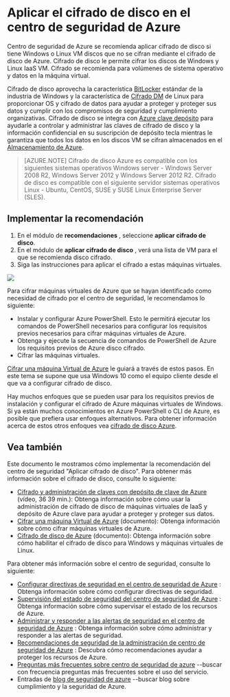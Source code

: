 <properties
   pageTitle="Aplicar el cifrado de disco en el centro de seguridad de Azure | Microsoft Azure"
   description="Este documento muestra cómo implementar la recomendación del centro de seguridad de Azure **aplicar cifrado de disco**."
   services="security-center"
   documentationCenter="na"
   authors="TerryLanfear"
   manager="MBaldwin"
   editor=""/>

<tags
   ms.service="security-center"
   ms.devlang="na"
   ms.topic="article"
   ms.tgt_pltfrm="na"
   ms.workload="na"
   ms.date="07/29/2016"
   ms.author="terrylan"/>

# <a name="apply-disk-encryption-in-azure-security-center"></a>Aplicar el cifrado de disco en el centro de seguridad de Azure

Centro de seguridad de Azure se recomienda aplicar cifrado de disco si tiene Windows o Linux VM discos que no se cifran mediante el cifrado de disco de Azure. Cifrado de disco le permite cifrar los discos de Windows y Linux IaaS VM.  Cifrado se recomienda para volúmenes de sistema operativo y datos en la máquina virtual.


Cifrado de disco aprovecha la característica [BitLocker](https://technet.microsoft.com/library/cc732774.aspx) estándar de la industria de Windows y la característica de [Cifrado DM](https://en.wikipedia.org/wiki/Dm-crypt) de Linux para proporcionar OS y cifrado de datos para ayudar a proteger y proteger sus datos y cumplir con los compromisos de seguridad y cumplimiento organizativas. Cifrado de disco se integra con [Azure clave depósito](https://azure.microsoft.com/documentation/services/key-vault/) para ayudarle a controlar y administrar las claves de cifrado de disco y la información confidencial en su suscripción de depósito tecla mientras le garantiza que todos los datos en los discos VM se cifran almacenados en el [Almacenamiento de Azure](https://azure.microsoft.com/documentation/services/storage/).

> [AZURE.NOTE] Cifrado de disco Azure es compatible con los siguientes sistemas operativos Windows server - Windows Server 2008 R2, Windows Server 2012 y Windows Server 2012 R2. Cifrado de disco es compatible con el siguiente servidor sistemas operativos Linux - Ubuntu, CentOS, SUSE y SUSE Linux Enterprise Server (SLES).

## <a name="implement-the-recommendation"></a>Implementar la recomendación

1. En el módulo de **recomendaciones** , seleccione **aplicar cifrado de disco**.
2. En el módulo de **aplicar cifrado de disco** , verá una lista de VM para el que se recomienda disco cifrado.
3. Siga las instrucciones para aplicar el cifrado a estas máquinas virtuales.

![][1]

Para cifrar máquinas virtuales de Azure que se hayan identificado como necesidad de cifrado por el centro de seguridad, le recomendamos lo siguiente:

- Instalar y configurar Azure PowerShell. Esto le permitirá ejecutar los comandos de PowerShell necesarios para configurar los requisitos previos necesarios para cifrar máquinas virtuales de Azure.
- Obtenga y ejecute la secuencia de comandos de PowerShell de Azure los requisitos previos de Azure disco cifrado.
- Cifrar las máquinas virtuales.

[Cifrar una máquina Virtual de Azure](security-center-disk-encryption.md) le guiará a través de estos pasos.  En este tema se supone que usa Windows 10 como el equipo cliente desde el que va a configurar cifrado de disco.

Hay muchos enfoques que se pueden usar para los requisitos previos de instalación y configurar el cifrado de Azure máquinas virtuales de Windows. Si ya están muchos conocimientos en Azure PowerShell o CLI de Azure, es posible que prefiera usar enfoques alternativos. Para obtener información acerca de estos otros enfoques vea [cifrado de disco Azure](../security/azure-security-disk-encryption.md).



## <a name="see-also"></a>Vea también

Este documento le mostramos cómo implementar la recomendación del centro de seguridad "Aplicar cifrado de disco". Para obtener más información sobre el cifrado de disco, consulte lo siguiente:

- [Cifrado y administración de claves con depósito de clave de Azure](https://azure.microsoft.com/documentation/videos/azurecon-2015-encryption-and-key-management-with-azure-key-vault/) (vídeo, 36 39 min.): Obtenga información sobre cómo usar la administración de cifrado de disco de máquinas virtuales de IaaS y depósito de Azure clave para ayudar a proteger y proteger sus datos.
- [Cifrar una máquina Virtual de Azure](security-center-disk-encryption.md) (documento): Obtenga información sobre cómo cifrar máquinas virtuales de Azure.
- [Cifrado de disco de Azure](../security/azure-security-disk-encryption.md) (documento): Obtenga información sobre cómo habilitar el cifrado de disco para Windows y máquinas virtuales de Linux.

Para obtener más información sobre el centro de seguridad, consulte lo siguiente:

- [Configurar directivas de seguridad en el centro de seguridad de Azure](security-center-policies.md) : Obtenga información sobre cómo configurar directivas de seguridad.
- [Supervisión del estado de seguridad del centro de seguridad de Azure](security-center-monitoring.md) : Obtenga información sobre cómo supervisar el estado de los recursos de Azure.
- [Administrar y responder a las alertas de seguridad en el centro de seguridad de Azure](security-center-managing-and-responding-alerts.md) : Obtenga información sobre cómo administrar y responder a las alertas de seguridad.
- [Recomendaciones de seguridad de la administración de centro de seguridad de Azure](security-center-recommendations.md) : Descubra cómo recomendaciones ayudar a proteger los recursos de Azure.
- [Preguntas más frecuentes sobre centro de seguridad de azure](security-center-faq.md) --buscar con frecuencia preguntas más frecuentes sobre el uso del servicio.
- Entradas de [blog de seguridad de azure](http://blogs.msdn.com/b/azuresecurity/) --buscar blog sobre cumplimiento y la seguridad de Azure.



<!--Image references-->
[1]: ./media/security-center-apply-disk-encryption/apply-disk-encryption.png
